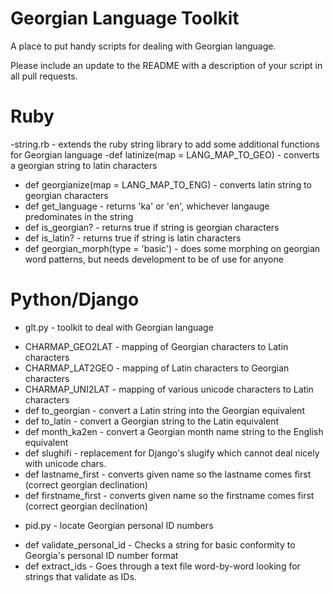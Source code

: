 Georgian Language Toolkit
=========================

A place to put handy scripts for dealing with Georgian language.

Please include an update to the README with a description of your script in all pull requests.


Ruby
====
-string.rb - extends the ruby string library to add some additional functions for Georgian language
-def latinize(map = LANG_MAP_TO_GEO) - converts a georgian string to latin characters
- def georgianize(map = LANG_MAP_TO_ENG) - converts latin string to georgian characters
- def get_language - returns 'ka' or 'en', whichever langauge predominates in the string
- def is_georgian? - returns true if string is georgian characters
- def is_latin? - returns true if string is latin characters
- def georgian_morph(type = 'basic') - does some morphing on georgian word patterns, but needs development to be of use for anyone


Python/Django
=============
- glt.py - toolkit to deal with Georgian language
 * CHARMAP_GEO2LAT - mapping of Georgian characters to Latin characters
 * CHARMAP_LAT2GEO - mapping of Latin characters to Georgian characters
 *  CHARMAP_UNI2LAT - mapping of various unicode characters to Latin characters
 * def to_georgian - convert a Latin string into the Georgian equivalent
 * def to_latin - convert a Georgian string to the Latin equivalent
 * def month_ka2en - convert a Georgian month name string to the English equivalent
 *  def slughifi - replacement for Django's slugify which cannot deal nicely with unicode chars.
 * def lastname_first - converts given name so the lastname comes first (correct georgian declination)
 * def firstname_first - converts given name so the firstname comes first (correct georgian declination)
- pid.py - locate Georgian personal ID numbers
 * def validate_personal_id - Checks a string for basic conformity to Georgia's personal ID number format
 * def extract_ids - Goes through a text file word-by-word looking for strings that validate as IDs.
